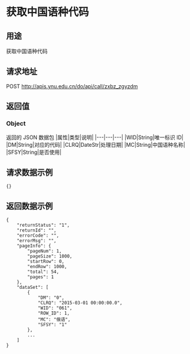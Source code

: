 # 获取中国语种代码

## 用途

获取中国语种代码

## 请求地址

POST http://apis.ynu.edu.cn/do/api/call/zxbz_zgyzdm

## 返回值

### Object

返回的 JSON 数据包
|属性|类型|说明|
|---|---|---|
|WID|String|唯一标识 ID|
|DM|String|对应的代码|
|CLRQ|DateStr|处理日期|
|MC|String|中国语种名称|
|SFSY|String|是否使用|

## 请求数据示例

```
{}
```

## 返回数据示例

```
{
    "returnStatus": "1",
    "returnId": "",
    "errorCode": "",
    "errorMsg": "",
    "pageInfo": {
        "pageNum": 1,
        "pageSize": 1000,
        "startRow": 0,
        "endRow": 1000,
        "total": 54,
        "pages": 1
    },
    "dataSet": [
        {
            "DM": "0",
            "CLRQ": "2015-03-01 00:00:00.0",
            "WID": "061",
            "ROW_ID": 1,
            "MC": "俄语",
            "SFSY": "1"
        },
        ...
    ]
}
```
